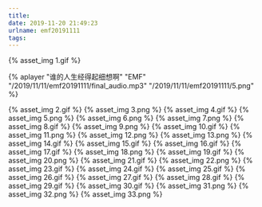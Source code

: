```yaml
---
title: 
date: 2019-11-20 21:49:23
urlname: emf20191111
tags:
---
```

 {% asset_img 1.gif %} &nbsp;
 <!-- more -->
 
  {% aplayer "谁的人生经得起细想啊" "EMF" "/2019/11/11/emf20191111/final_audio.mp3"  "/2019/11/11/emf20191111/5.png" %}
  
  {% asset_img 2.gif %}
  {% asset_img 3.png %}
  {% asset_img 4.gif %}
  {% asset_img 5.png %}
  {% asset_img 6.png %}
  {% asset_img 7.png %}
  {% asset_img 8.gif %}
  {% asset_img 9.png %}
  {% asset_img 10.gif %}
  {% asset_img 11.png %}
  {% asset_img 12.png %}
  {% asset_img 13.png %}
  {% asset_img 14.gif %}
  {% asset_img 15.gif %}
  {% asset_img 16.gif %}
  {% asset_img 17.gif %}
  {% asset_img 18.png %}
  {% asset_img 19.gif %}
  {% asset_img 20.png %}
  {% asset_img 21.gif %}
  {% asset_img 22.png %}
  {% asset_img 23.gif %}
  {% asset_img 24.gif %}
  {% asset_img 25.gif %}
  {% asset_img 26.gif %}
  {% asset_img 27.gif %}
  {% asset_img 28.gif %}
  {% asset_img 29.gif %}
  {% asset_img 30.gif %}
  {% asset_img 31.png %}
  {% asset_img 32.png %}
  {% asset_img 33.png %}
